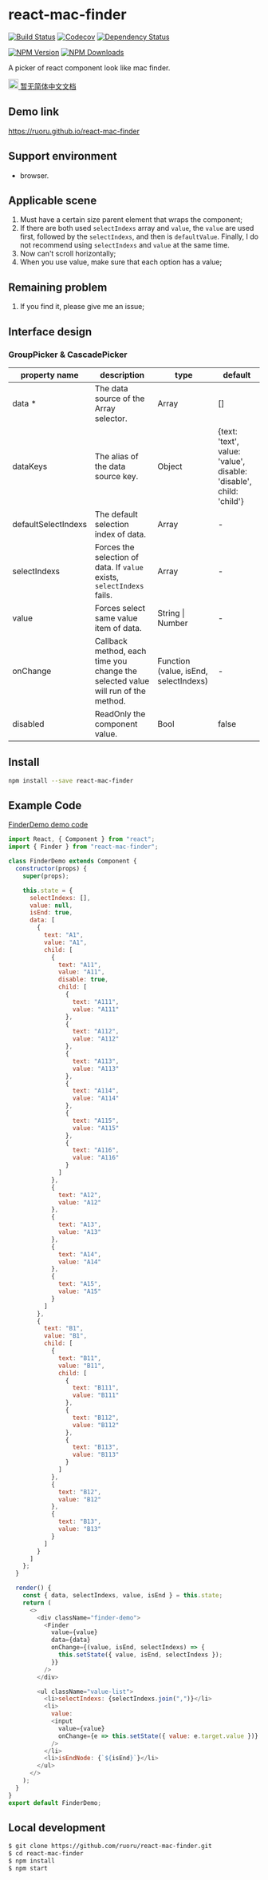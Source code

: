 # react-mac-finder

[![Build Status](https://img.shields.io/travis/ruoru/react-mac-finder.svg?style=flat-square)](https://travis-ci.org/ruoru/react-mac-finder)
[![Codecov](https://img.shields.io/codecov/c/github/ruoru/react-mac-finder/master.svg?style=flat-square)](https://codecov.io/gh/ruoru/react-mac-finder/branch/master)
[![Dependency Status](https://img.shields.io/gemnasium/react-component/trigger.svg?style=flat-square)](https://gemnasium.com/ruoru/react-mac-finder)

[![NPM Version](https://img.shields.io/npm/v/react-mac-finder.svg?style=flat-square)](https://www.npmjs.org/package/react-mac-finder)
[![NPM Downloads](http://img.shields.io/npm/dm/react-mac-finder.svg?style=flat-square)](https://npmjs.org/package/react-mac-finder)

A picker of react component look like mac finder.

[<img src="http://p42sgsc8q.bkt.clouddn.com/country-flags/svg/cn.svg" height="20" /> 暂无简体中文文档](README-zh_CN.md)

## Demo link

https://ruoru.github.io/react-mac-finder

## Support environment

* browser.

## Applicable scene

1. Must have a certain size parent element that wraps the component;
2. If there are both used `selectIndexs` array and `value`, the `value` are used first, followed by the `selectIndexs`, and then is `defaultValue`. Finally, I do not recommend using `selectIndexs` and `value` at the same time.
3. Now can't scroll horizontally;
4. When you use value, make sure that each option has a value;

## Remaining problem

1. If you find it, please give me an issue;

## Interface design

### GroupPicker & CascadePicker

| property name          | description                                                                         | type                                              | default                                                             |
| ---------------------- | ----------------------------------------------------------------------------------- | ------------------------------------------------- | ------------------------------------------------------------------- |
| data \*                | The data source of the Array selector.                                              | Array                                             | []                                                                  |
| dataKeys               | The alias of the data source key.                                                   | Object                                            | {text: 'text', value: 'value', disable: 'disable', child: 'child'}  |
| defaultSelectIndexs    | The default selection index of data.                                                | Array                                             | -                                                                   |
| selectIndexs           | Forces the selection of data. If `value` exists, `selectIndexs` fails.              | Array                                             | -                                                                   |
| value                  | Forces select same value item of data.                                              | String \| Number                                   | -                                                                   |
| onChange               | Callback method, each time you change the selected value will run of the method.    | Function (value, isEnd, selectIndexs)             | -                                                                   |
| disabled               | ReadOnly the component value.                                                       | Bool                                              | false                                                               |

## Install

```bash
npm install --save react-mac-finder
```

## Example Code

[FinderDemo demo code](./example/views/FinderDemo.js)

```js
import React, { Component } from "react";
import { Finder } from "react-mac-finder";

class FinderDemo extends Component {
  constructor(props) {
    super(props);

    this.state = {
      selectIndexs: [],
      value: null,
      isEnd: true,
      data: [
        {
          text: "A1",
          value: "A1",
          child: [
            {
              text: "A11",
              value: "A11",
              disable: true,
              child: [
                {
                  text: "A111",
                  value: "A111"
                },
                {
                  text: "A112",
                  value: "A112"
                },
                {
                  text: "A113",
                  value: "A113"
                },
                {
                  text: "A114",
                  value: "A114"
                },
                {
                  text: "A115",
                  value: "A115"
                },
                {
                  text: "A116",
                  value: "A116"
                }
              ]
            },
            {
              text: "A12",
              value: "A12"
            },
            {
              text: "A13",
              value: "A13"
            },
            {
              text: "A14",
              value: "A14"
            },
            {
              text: "A15",
              value: "A15"
            }
          ]
        },
        {
          text: "B1",
          value: "B1",
          child: [
            {
              text: "B11",
              value: "B11",
              child: [
                {
                  text: "B111",
                  value: "B111"
                },
                {
                  text: "B112",
                  value: "B112"
                },
                {
                  text: "B113",
                  value: "B113"
                }
              ]
            },
            {
              text: "B12",
              value: "B12"
            },
            {
              text: "B13",
              value: "B13"
            }
          ]
        }
      ]
    };
  }

  render() {
    const { data, selectIndexs, value, isEnd } = this.state;
    return (
      <>
        <div className="finder-demo">
          <Finder
            value={value}
            data={data}
            onChange={(value, isEnd, selectIndexs) => {
              this.setState({ value, isEnd, selectIndexs });
            }}
          />
        </div>

        <ul className="value-list">
          <li>selectIndexs: {selectIndexs.join(",")}</li>
          <li>
            value:
            <input
              value={value}
              onChange={e => this.setState({ value: e.target.value })}
            />
          </li>
          <li>isEndNode: {`${isEnd}`}</li>
        </ul>
      </>
    );
  }
}
export default FinderDemo;
```

## Local development

```sh
$ git clone https://github.com/ruoru/react-mac-finder.git
$ cd react-mac-finder
$ npm install
$ npm start
```